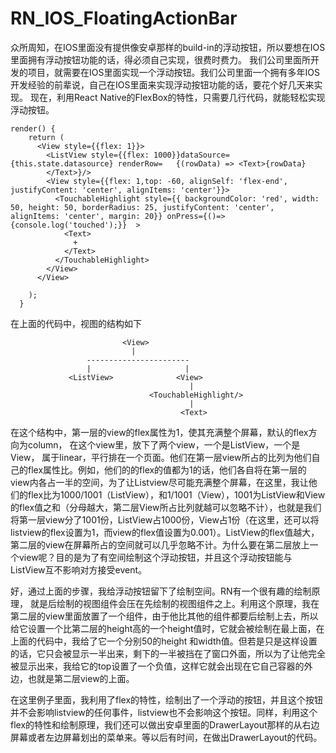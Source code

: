 # RN_IOS_FloatingActionBar
众所周知，在IOS里面没有提供像安卓那样的build-in的浮动按钮，所以要想在IOS里面拥有浮动按钮功能的话，得必须自己实现，很费时费力。
我们公司里面所开发的项目，就需要在IOS里面实现一个浮动按钮。我们公司里面一个拥有多年IOS开发经验的前辈说，自己在IOS里面来实现浮动按钮功能的话，要花个好几天来实现。
现在，利用React Native的FlexBox的特性，只需要几行代码，就能轻松实现浮动按钮。


```
render() {
    return (
      <View style={{flex: 1}}>
        <ListView style={{flex: 1000}}dataSource={this.state.datasource} renderRow=   {(rowData) => <Text>{rowData}
        </Text>}/>
        <View style={{flex: 1,top: -60, alignSelf: 'flex-end', justifyContent: 'center', alignItems: 'center'}}>
          <TouchableHighlight style={{ backgroundColor: 'red', width: 50, height: 50, borderRadius: 25, justifyContent: 'center', alignItems: 'center', margin: 20}} onPress={()=>{console.log('touched');}}  >
            <Text>
              +
            </Text>
          </TouchableHighlight>
        </View>
      </View>

    );
  }
```



在上面的代码中，视图的结构如下

                             <View>
                               |
                     -----------------------
                     |                     |
                 <ListView>              <View>
                                            |                               
                                   <TouchableHighlight/>
                                            |
                                          <Text>
在这个结构中，第一层的view的flex属性为1，使其充满整个屏幕，默认的flex方向为column， 在这个view里，放下了两个view，一个是ListView，一个是View， 属于linear，平行排在一个页面。他们在第一层view所占的比列为他们自己的flex属性比。例如，他们的的flex的值都为1的话，他们各自将在第一层的view内各占一半的空间，为了让Listview尽可能充满整个屏幕，在这里，我让他们的flex比为1000/1001（ListView），和1/1001（View），1001为ListView和View的flex值之和（分母越大，第二层View所占比列就越可以忽略不计），也就是我们将第一层view分了1001份，ListView占1000份，View占1份（在这里，还可以将listview的flex设置为1，而view的flex值设置为0.001）。ListView的flex值越大，第二层的view在屏幕所占的空间就可以几乎忽略不计。为什么要在第二层放上一个view呢？目的是为了有空间绘制这个浮动按钮，并且这个浮动按钮能与ListView互不影响对方接受event。

好，通过上面的步骤，我给浮动按钮留下了绘制空间。RN有一个很有趣的绘制原理， 就是后绘制的视图组件会压在先绘制的视图组件之上。利用这个原理，我在第二层的view里面放置了一个<TouchableHighLight>组件，由于他比其他的组件都要后绘制上去，所以给它设置一个比第二层的height高的一个height值时，它就会被绘制在最上面，在上面的代码中，我给了它一个分别50的height 和width值。但若是只是这样设置的话，它只会被显示一半出来，剩下的一半被挡在了窗口外面，所以为了让他完全被显示出来，我给它的top设置了一个负值，这样它就会出现在它自己容器的外边，也就是第二层view的上面。

在这里例子里面，我利用了flex的特性，绘制出了一个浮动的按钮，并且这个按钮并不会影响listview的任何事件，listview也不会影响这个按钮。同样，利用这个flex的特性和绘制原理，我们还可以做出安卓里面的DrawerLayout那样的从右边屏幕或者左边屏幕划出的菜单来。等以后有时间，在做出DrawerLayout的代码。
